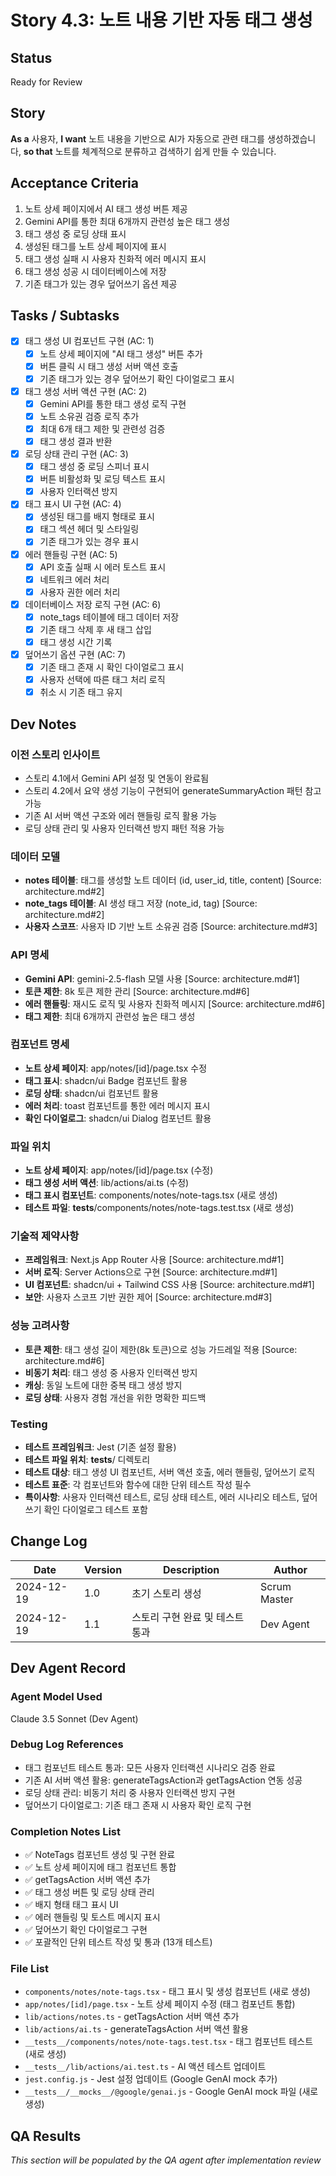 # Story 4.3: 노트 내용 기반 자동 태그 생성

## Status
Ready for Review

## Story
**As a** 사용자,
**I want** 노트 내용을 기반으로 AI가 자동으로 관련 태그를 생성하겠습니다,
**so that** 노트를 체계적으로 분류하고 검색하기 쉽게 만들 수 있습니다.

## Acceptance Criteria
1. 노트 상세 페이지에서 AI 태그 생성 버튼 제공
2. Gemini API를 통한 최대 6개까지 관련성 높은 태그 생성
3. 태그 생성 중 로딩 상태 표시
4. 생성된 태그를 노트 상세 페이지에 표시
5. 태그 생성 실패 시 사용자 친화적 에러 메시지 표시
6. 태그 생성 성공 시 데이터베이스에 저장
7. 기존 태그가 있는 경우 덮어쓰기 옵션 제공

## Tasks / Subtasks
- [x] 태그 생성 UI 컴포넌트 구현 (AC: 1)
  - [x] 노트 상세 페이지에 "AI 태그 생성" 버튼 추가
  - [x] 버튼 클릭 시 태그 생성 서버 액션 호출
  - [x] 기존 태그가 있는 경우 덮어쓰기 확인 다이얼로그 표시
- [x] 태그 생성 서버 액션 구현 (AC: 2)
  - [x] Gemini API를 통한 태그 생성 로직 구현
  - [x] 노트 소유권 검증 로직 추가
  - [x] 최대 6개 태그 제한 및 관련성 검증
  - [x] 태그 생성 결과 반환
- [x] 로딩 상태 관리 구현 (AC: 3)
  - [x] 태그 생성 중 로딩 스피너 표시
  - [x] 버튼 비활성화 및 로딩 텍스트 표시
  - [x] 사용자 인터랙션 방지
- [x] 태그 표시 UI 구현 (AC: 4)
  - [x] 생성된 태그를 배지 형태로 표시
  - [x] 태그 섹션 헤더 및 스타일링
  - [x] 기존 태그가 있는 경우 표시
- [x] 에러 핸들링 구현 (AC: 5)
  - [x] API 호출 실패 시 에러 토스트 표시
  - [x] 네트워크 에러 처리
  - [x] 사용자 권한 에러 처리
- [x] 데이터베이스 저장 로직 구현 (AC: 6)
  - [x] note_tags 테이블에 태그 데이터 저장
  - [x] 기존 태그 삭제 후 새 태그 삽입
  - [x] 태그 생성 시간 기록
- [x] 덮어쓰기 옵션 구현 (AC: 7)
  - [x] 기존 태그 존재 시 확인 다이얼로그 표시
  - [x] 사용자 선택에 따른 태그 처리 로직
  - [x] 취소 시 기존 태그 유지

## Dev Notes

### 이전 스토리 인사이트
- 스토리 4.1에서 Gemini API 설정 및 연동이 완료됨
- 스토리 4.2에서 요약 생성 기능이 구현되어 generateSummaryAction 패턴 참고 가능
- 기존 AI 서버 액션 구조와 에러 핸들링 로직 활용 가능
- 로딩 상태 관리 및 사용자 인터랙션 방지 패턴 적용 가능

### 데이터 모델
- **notes 테이블**: 태그를 생성할 노트 데이터 (id, user_id, title, content) [Source: architecture.md#2]
- **note_tags 테이블**: AI 생성 태그 저장 (note_id, tag) [Source: architecture.md#2]
- **사용자 스코프**: 사용자 ID 기반 노트 소유권 검증 [Source: architecture.md#3]

### API 명세
- **Gemini API**: gemini-2.5-flash 모델 사용 [Source: architecture.md#1]
- **토큰 제한**: 8k 토큰 제한 관리 [Source: architecture.md#6]
- **에러 핸들링**: 재시도 로직 및 사용자 친화적 메시지 [Source: architecture.md#6]
- **태그 제한**: 최대 6개까지 관련성 높은 태그 생성

### 컴포넌트 명세
- **노트 상세 페이지**: app/notes/[id]/page.tsx 수정
- **태그 표시**: shadcn/ui Badge 컴포넌트 활용
- **로딩 상태**: shadcn/ui 컴포넌트 활용
- **에러 처리**: toast 컴포넌트를 통한 에러 메시지 표시
- **확인 다이얼로그**: shadcn/ui Dialog 컴포넌트 활용

### 파일 위치
- **노트 상세 페이지**: app/notes/[id]/page.tsx (수정)
- **태그 생성 서버 액션**: lib/actions/ai.ts (수정)
- **태그 표시 컴포넌트**: components/notes/note-tags.tsx (새로 생성)
- **테스트 파일**: __tests__/components/notes/note-tags.test.tsx (새로 생성)

### 기술적 제약사항
- **프레임워크**: Next.js App Router 사용 [Source: architecture.md#1]
- **서버 로직**: Server Actions으로 구현 [Source: architecture.md#1]
- **UI 컴포넌트**: shadcn/ui + Tailwind CSS 사용 [Source: architecture.md#1]
- **보안**: 사용자 스코프 기반 권한 제어 [Source: architecture.md#3]

### 성능 고려사항
- **토큰 제한**: 태그 생성 길이 제한(8k 토큰)으로 성능 가드레일 적용 [Source: architecture.md#6]
- **비동기 처리**: 태그 생성 중 사용자 인터랙션 방지
- **캐싱**: 동일 노트에 대한 중복 태그 생성 방지
- **로딩 상태**: 사용자 경험 개선을 위한 명확한 피드백

### Testing
- **테스트 프레임워크**: Jest (기존 설정 활용)
- **테스트 파일 위치**: __tests__/ 디렉토리
- **테스트 대상**: 태그 생성 UI 컴포넌트, 서버 액션 호출, 에러 핸들링, 덮어쓰기 로직
- **테스트 표준**: 각 컴포넌트와 함수에 대한 단위 테스트 작성 필수
- **특이사항**: 사용자 인터랙션 테스트, 로딩 상태 테스트, 에러 시나리오 테스트, 덮어쓰기 확인 다이얼로그 테스트 포함

## Change Log
| Date | Version | Description | Author |
|------|---------|-------------|---------|
| 2024-12-19 | 1.0 | 초기 스토리 생성 | Scrum Master |
| 2024-12-19 | 1.1 | 스토리 구현 완료 및 테스트 통과 | Dev Agent |

## Dev Agent Record

### Agent Model Used
Claude 3.5 Sonnet (Dev Agent)

### Debug Log References
- 태그 컴포넌트 테스트 통과: 모든 사용자 인터랙션 시나리오 검증 완료
- 기존 AI 서버 액션 활용: generateTagsAction과 getTagsAction 연동 성공
- 로딩 상태 관리: 비동기 처리 중 사용자 인터랙션 방지 구현
- 덮어쓰기 다이얼로그: 기존 태그 존재 시 사용자 확인 로직 구현

### Completion Notes List
- ✅ NoteTags 컴포넌트 생성 및 구현 완료
- ✅ 노트 상세 페이지에 태그 컴포넌트 통합
- ✅ getTagsAction 서버 액션 추가
- ✅ 태그 생성 버튼 및 로딩 상태 관리
- ✅ 배지 형태 태그 표시 UI
- ✅ 에러 핸들링 및 토스트 메시지 표시
- ✅ 덮어쓰기 확인 다이얼로그 구현
- ✅ 포괄적인 단위 테스트 작성 및 통과 (13개 테스트)

### File List
- `components/notes/note-tags.tsx` - 태그 표시 및 생성 컴포넌트 (새로 생성)
- `app/notes/[id]/page.tsx` - 노트 상세 페이지 수정 (태그 컴포넌트 통합)
- `lib/actions/notes.ts` - getTagsAction 서버 액션 추가
- `lib/actions/ai.ts` - generateTagsAction 서버 액션 활용
- `__tests__/components/notes/note-tags.test.tsx` - 태그 컴포넌트 테스트 (새로 생성)
- `__tests__/lib/actions/ai.test.ts` - AI 액션 테스트 업데이트
- `jest.config.js` - Jest 설정 업데이트 (Google GenAI mock 추가)
- `__tests__/__mocks__/@google/genai.js` - Google GenAI mock 파일 (새로 생성)

## QA Results
*This section will be populated by the QA agent after implementation review*
